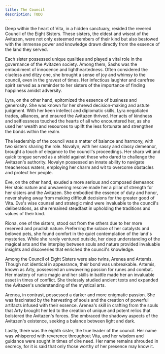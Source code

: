 ```yaml
---
title: The Council
description: TODO
---
```



Deep within the heart of Vita, in a hidden sanctuary, resided the revered Council of the Eight Sisters. These sisters, the eldest and wisest of the Avitazen, were not only esteemed members of their kind but also bestowed with the immense power and knowledge drawn directly from the essence of the land they served.

Each sister possessed unique qualities and played a vital role in the governance of the Avitazen society. Among them, Sashs was the embodiment of innocence and lightheartedness. Often considered the clueless and ditzy one, she brought a sense of joy and whimsy to the council, even in the gravest of times. Her infectious laughter and carefree spirit served as a reminder to her sisters of the importance of finding happiness amidst adversity.

Lyra, on the other hand, epitomized the essence of business and generosity. She was known for her shrewd decision-making and astute judgment. With her keen intellect and diplomatic skills, Lyra negotiated trades, alliances, and ensured the Avitazen thrived. Her acts of kindness and selflessness touched the hearts of all who encountered her, as she used her wealth and resources to uplift the less fortunate and strengthen the bonds within the realm.

The leadership of the council was a matter of balance and harmony, with two sisters sharing the role. Novalyn, with her sassy and classy demeanor, brought a touch of elegance to the council's proceedings. Her sharp wit and quick tongue served as a shield against those who dared to challenge the Avitazen's authority. Novalyn possessed an innate ability to navigate treacherous waters, employing her charm and wit to overcome obstacles and protect her people.

Eve, on the other hand, exuded a more serious and composed demeanor. Her stoic nature and unwavering resolve made her a pillar of strength for her sisters and the Avitazen. She embodied the essence of duty and honor, never shying away from making difficult decisions for the greater good of Vita. Eve's wise counsel and strategic mind were invaluable to the council's deliberations, as she remained steadfast in upholding the traditions and values of their kind.

Riona, one of the sisters, stood out from the others due to her more reserved and prudish nature. Preferring the solace of her catalysts and beloved pets, she found comfort in the quiet contemplation of the land's mysteries. While she rarely ventured outside, her deep understanding of the magical arts and the interplay between souls and nature provided invaluable insights and discoveries that enriched the council's knowledge.

Among the Council of Eight Sisters were also twins, Arenea and Artemis. Though not identical in appearance, their bond was unbreakable. Artemis, known as Arty, possessed an unwavering passion for runes and combat. Her mastery of runic magic and her skills in battle made her an invaluable asset in times of conflict. She tirelessly studied ancient texts and expanded the Avitazen's understanding of the mystical arts.

Arenea, in contrast, possessed a darker and more enigmatic passion. She was fascinated by the harvesting of souls and the creation of powerful artifacts infused with their essence. Arenea's skill in crafting from the souls that Arty brought her led to the creation of unique and potent relics that bolstered the Avitazen's forces. She embraced the shadowy aspects of the Avitazen's existence, seeking a balance between light and dark.

Lastly, there was the eighth sister, the true leader of the council. Her name was whispered with reverence throughout Vita, and her wisdom and guidance were sought in times of dire need. Her name remains shrouded in secrecy, for it is said that only those worthy of her presence may know it.